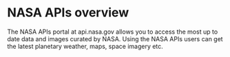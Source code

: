 # NASA APIs overview

The NASA APIs portal at api.nasa.gov allows you to access the most up to date data and images curated by NASA. Using the NASA APIs users can get the latest planetary weather, maps, space imagery etc.
